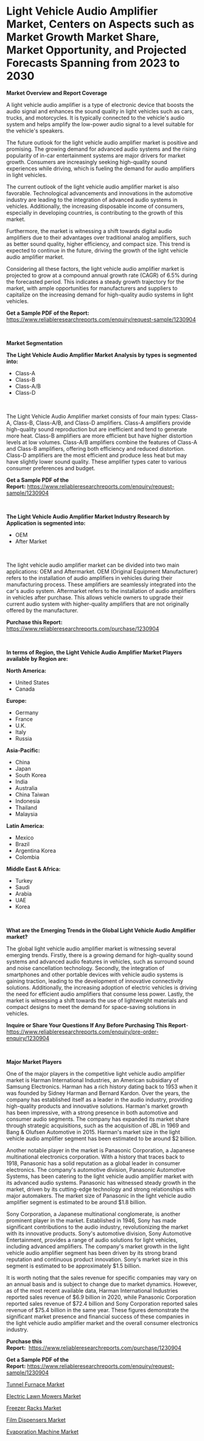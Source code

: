 <p><h1>Light Vehicle Audio Amplifier Market, Centers on Aspects such as Market Growth Market Share, Market Opportunity, and Projected Forecasts Spanning from 2023 to 2030</h1></p><p><strong>Market Overview and Report Coverage</strong></p>
<p><p>A light vehicle audio amplifier is a type of electronic device that boosts the audio signal and enhances the sound quality in light vehicles such as cars, trucks, and motorcycles. It is typically connected to the vehicle's audio system and helps amplify the low-power audio signal to a level suitable for the vehicle's speakers.</p><p>The future outlook for the light vehicle audio amplifier market is positive and promising. The growing demand for advanced audio systems and the rising popularity of in-car entertainment systems are major drivers for market growth. Consumers are increasingly seeking high-quality sound experiences while driving, which is fueling the demand for audio amplifiers in light vehicles.</p><p>The current outlook of the light vehicle audio amplifier market is also favorable. Technological advancements and innovations in the automotive industry are leading to the integration of advanced audio systems in vehicles. Additionally, the increasing disposable income of consumers, especially in developing countries, is contributing to the growth of this market.</p><p>Furthermore, the market is witnessing a shift towards digital audio amplifiers due to their advantages over traditional analog amplifiers, such as better sound quality, higher efficiency, and compact size. This trend is expected to continue in the future, driving the growth of the light vehicle audio amplifier market.</p><p>Considering all these factors, the light vehicle audio amplifier market is projected to grow at a compound annual growth rate (CAGR) of 6.5% during the forecasted period. This indicates a steady growth trajectory for the market, with ample opportunities for manufacturers and suppliers to capitalize on the increasing demand for high-quality audio systems in light vehicles.</p></p>
<p><strong>Get a Sample PDF of the Report:</strong> <a href="https://www.reliableresearchreports.com/enquiry/request-sample/1230904">https://www.reliableresearchreports.com/enquiry/request-sample/1230904</a></p>
<p>&nbsp;</p>
<p><strong>Market Segmentation</strong></p>
<p><strong>The Light Vehicle Audio Amplifier Market Analysis by types is segmented into:</strong></p>
<p><ul><li>Class-A</li><li>Class-B</li><li>Class-A/B</li><li>Class-D</li></ul></p>
<p>&nbsp;</p>
<p><p>The Light Vehicle Audio Amplifier market consists of four main types: Class-A, Class-B, Class-A/B, and Class-D amplifiers. Class-A amplifiers provide high-quality sound reproduction but are inefficient and tend to generate more heat. Class-B amplifiers are more efficient but have higher distortion levels at low volumes. Class-A/B amplifiers combine the features of Class-A and Class-B amplifiers, offering both efficiency and reduced distortion. Class-D amplifiers are the most efficient and produce less heat but may have slightly lower sound quality. These amplifier types cater to various consumer preferences and budget.</p></p>
<p><strong>Get a Sample PDF of the Report:</strong>&nbsp;<a href="https://www.reliableresearchreports.com/enquiry/request-sample/1230904">https://www.reliableresearchreports.com/enquiry/request-sample/1230904</a></p>
<p>&nbsp;</p>
<p><strong>The Light Vehicle Audio Amplifier Market Industry Research by Application is segmented into:</strong></p>
<p><ul><li>OEM</li><li>After Market</li></ul></p>
<p>&nbsp;</p>
<p><p>The light vehicle audio amplifier market can be divided into two main applications: OEM and Aftermarket. OEM (Original Equipment Manufacturer) refers to the installation of audio amplifiers in vehicles during their manufacturing process. These amplifiers are seamlessly integrated into the car's audio system. Aftermarket refers to the installation of audio amplifiers in vehicles after purchase. This allows vehicle owners to upgrade their current audio system with higher-quality amplifiers that are not originally offered by the manufacturer.</p></p>
<p><strong>Purchase this Report:</strong>&nbsp; <a href="https://www.reliableresearchreports.com/purchase/1230904">https://www.reliableresearchreports.com/purchase/1230904</a></p>
<p>&nbsp;</p>
<p><strong>In terms of Region, the Light Vehicle Audio Amplifier Market Players available by Region are:</strong></p>
<p>
    <p> <strong> North America: </strong>
        <ul>
            <li>United States</li>
            <li>Canada</li>
        </ul>
        </p> 
    <p> <strong> Europe: </strong>
        <ul>
            <li>Germany</li>
            <li>France</li>
            <li>U.K.</li>
            <li>Italy</li>
            <li>Russia</li>
        </ul>
        </p> 
    <p> <strong> Asia-Pacific: </strong>
        <ul>
            <li>China</li>
            <li>Japan</li>
            <li>South Korea</li>
            <li>India</li>
            <li>Australia</li>
            <li>China Taiwan</li>
            <li>Indonesia</li>
            <li>Thailand</li>
            <li>Malaysia</li>
        </ul>
        </p> 
    <p> <strong> Latin America: </strong>
        <ul>
            <li>Mexico</li>
            <li>Brazil</li>
            <li>Argentina Korea</li>
            <li>Colombia</li>
        </ul>
        </p> 
    <p> <strong> Middle East & Africa: </strong>
        <ul>
            <li>Turkey</li>
            <li>Saudi</li>
            <li>Arabia</li>
            <li>UAE</li>
            <li>Korea</li>
        </ul>
    </p>
    </p>
<p>&nbsp;</p>
<p><strong>What are the Emerging Trends in the Global Light Vehicle Audio Amplifier market?</strong></p>
<p><p>The global light vehicle audio amplifier market is witnessing several emerging trends. Firstly, there is a growing demand for high-quality sound systems and advanced audio features in vehicles, such as surround sound and noise cancellation technology. Secondly, the integration of smartphones and other portable devices with vehicle audio systems is gaining traction, leading to the development of innovative connectivity solutions. Additionally, the increasing adoption of electric vehicles is driving the need for efficient audio amplifiers that consume less power. Lastly, the market is witnessing a shift towards the use of lightweight materials and compact designs to meet the demand for space-saving solutions in vehicles.</p></p>
<p><strong>Inquire or Share Your Questions If Any Before Purchasing This Report</strong>- <a href="https://www.reliableresearchreports.com/enquiry/pre-order-enquiry/1230904">https://www.reliableresearchreports.com/enquiry/pre-order-enquiry/1230904</a></p>
<p>&nbsp;</p>
<p><strong>Major Market Players</strong></p>
<p><p>One of the major players in the competitive light vehicle audio amplifier market is Harman International Industries, an American subsidiary of Samsung Electronics. Harman has a rich history dating back to 1953 when it was founded by Sidney Harman and Bernard Kardon. Over the years, the company has established itself as a leader in the audio industry, providing high-quality products and innovative solutions. Harman's market growth has been impressive, with a strong presence in both automotive and consumer audio segments. The company has expanded its market share through strategic acquisitions, such as the acquisition of JBL in 1969 and Bang & Olufsen Automotive in 2015. Harman's market size in the light vehicle audio amplifier segment has been estimated to be around $2 billion.</p><p>Another notable player in the market is Panasonic Corporation, a Japanese multinational electronics corporation. With a history that traces back to 1918, Panasonic has a solid reputation as a global leader in consumer electronics. The company's automotive division, Panasonic Automotive Systems, has been catering to the light vehicle audio amplifier market with its advanced audio systems. Panasonic has witnessed steady growth in the market, driven by its cutting-edge technology and strong relationships with major automakers. The market size of Panasonic in the light vehicle audio amplifier segment is estimated to be around $1.8 billion.</p><p>Sony Corporation, a Japanese multinational conglomerate, is another prominent player in the market. Established in 1946, Sony has made significant contributions to the audio industry, revolutionizing the market with its innovative products. Sony's automotive division, Sony Automotive Entertainment, provides a range of audio solutions for light vehicles, including advanced amplifiers. The company's market growth in the light vehicle audio amplifier segment has been driven by its strong brand reputation and continuous product innovation. Sony's market size in this segment is estimated to be approximately $1.5 billion.</p><p>It is worth noting that the sales revenue for specific companies may vary on an annual basis and is subject to change due to market dynamics. However, as of the most recent available data, Harman International Industries reported sales revenue of $6.9 billion in 2020, while Panasonic Corporation reported sales revenue of $72.4 billion and Sony Corporation reported sales revenue of $75.4 billion in the same year. These figures demonstrate the significant market presence and financial success of these companies in the light vehicle audio amplifier market and the overall consumer electronics industry.</p></p>
<p><strong>Purchase this Report:</strong>&nbsp;&nbsp;<a href="https://www.reliableresearchreports.com/purchase/1230904">https://www.reliableresearchreports.com/purchase/1230904</a></p>
<p></p>
<p><strong>Get a Sample PDF of the Report:</strong>&nbsp;<a href="https://www.reliableresearchreports.com/enquiry/request-sample/1230904">https://www.reliableresearchreports.com/enquiry/request-sample/1230904</a></p>
<p><p><a href="https://medium.com/@abdulkoss1954/tunnel-furnace-market-trends-forecast-and-competitive-analysis-to-2030-b69cb6e99cd0">Tunnel Furnace Market</a></p><p><a href="https://www.linkedin.com/pulse/electric-lawn-mowers-market-size-2023-2030-global-industrial-cdgke/">Electric Lawn Mowers Market</a></p><p><a href="https://www.linkedin.com/pulse/decoding-freezer-racks-market-deep-dive-latest-trends-ewrce/">Freezer Racks Market</a></p><p><a href="https://www.linkedin.com/pulse/film-dispensers-market-size-share-global-analysis-report-iji6e/">Film Dispensers Market</a></p><p><a href="https://medium.com/@kimwalker82/evaporation-machine-market-report-reveals-the-latest-trends-and-growth-opportunities-of-this-market-42bccc0fd2c1">Evaporation Machine Market</a></p></p>